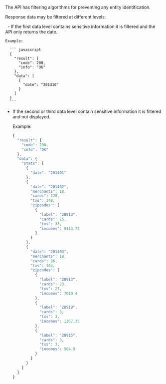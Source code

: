 The API has filtering algorithms for preventing any entity identification.

Response data may be filtered at different levels:

  - If the first data level contains sensitive information it is filtered and the API only returns the date.

    Example:

      ``` javascript
      {
        "result": {
          "code": 200,
          "info": "OK"
        },
        "data": [
          {
            "date": "201310"
          }
        ]
      }
      ```

  - If the second or third data level contain sensitive information it is filtered and not displayed.

    Example:

      ``` javascript
      {
        "result": {
          "code": 200,
          "info": "OK"
        },
        "data": {
          "stats": [
            {
              "date": "201401"
            },
            {
              "date": "201402",
              "merchants": 18,
              "cards": 128,
              "txs": 148,
              "zipcodes": [
                {
                  "label": "28913",
                  "cards": 25,
                  "txs": 33,
                  "incomes": 9113.72
                }
              ]
            },
            {
              "date": "201403",
              "merchants": 18,
              "cards": 96,
              "txs": 104,
              "zipcodes": [
                {
                  "label": "28913",
                  "cards": 23,
                  "txs": 27,
                  "incomes": 7010.4
                },
                {
                  "label": "28919",
                  "cards": 3,
                  "txs": 3,
                  "incomes": 1367.35
                },
                {
                  "label": "28915",
                  "cards": 3,
                  "txs": 3,
                  "incomes": 564.9
                }
              ]
            }
          ]
        }
      }
      ```
